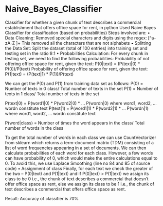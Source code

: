 # Naive_Bayes_Classifier
Classifier for whether a given chunk of text describes a commercial establishment that offers office space for rent, in python 
Used Naive Bayes Classifier for classification (based on probabilities)
Steps involved are:
•	Data Cleaning: 
Removed special characters and digits using the regex: [^a-zA-Z ]+ This removed all the characters that are not alphabets
•	Splitting the Data Set: 
Split the dataset (total of 100 entries) into training set and testing set in the ratio 9:1 
•	Probabilities Calculation:
For every chunk in testing set, we need to find the following probabilities:
Probability of not offering office space for rent, given the text:
P(0|text) = (P(text|0) *  P(0))/P(text)
Probability of offering office space for rent, given the text:
P(1|text) = (P(text|1) * P(1))/P(text)

We can get the P(0) and P(1) from training data set as follows:
P(0) = Number of texts in 0 class/ Total number of texts in the set
P(1) = Number of texts in 1 class/ Total number of texts in the set

P(text|0) = P(word1|0) * P(word2|0) * … P(wordn|0) where word1, word2, … wordn constitute text
P(text|1) = P(word1|1) * P(word2|1) * … P(wordn|1) where word1, word2, … wordn constitute text

P(word|class) = Number of times the word appears in the class/ Total number of words in the class

To get the total number of words in each class we can use CountVectorizer from sklearn which returns a term-document matrix (TDM) consisting of a list of word frequencies appearing in a set of documents. We can then calculate probabilities of each word for each class. However, a few words can have probability of 0, which would make the entire calculations equal to 0. To avoid this, we use Laplace Smoothing (line no 84 and 85 of source code)
•	Assignment of class
Finally, for each text we check the greater of the two – P(0|text) and P(1|text) and if P(0|text) > P(1|text) we assign its class to be  0 i.e., the chunk of text describes a commercial that doesn’t offer office space as rent, else we assign its class to be 1 i.e., the chunk of text describes a commercial that offers office space as rent.

Result:
Accuracy of classifier is 70%
